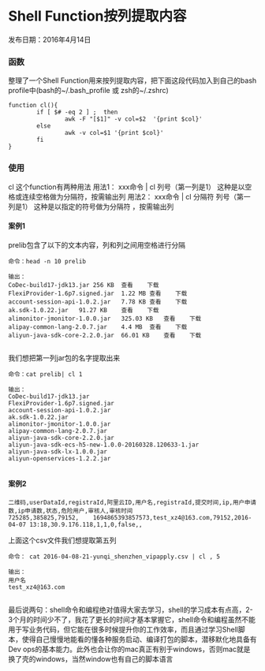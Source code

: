 # Shell Function按列提取内容
发布日期：2016年4月14日

### 函数
整理了一个Shell Function用来按列提取内容，把下面这段代码加入到自己的bash profile中(bash的~/.bash_profile 或 zsh的~/.zshrc)

```
function cl(){
        if [ $# -eq 2 ] ;  then
                awk -F "[$1]" -v col=$2  '{print $col}'
        else
                awk -v col=$1 '{print $col}'
        fi
}
```

### 使用
cl 这个function有两种用法
用法1： xxx命令 | cl  列号（第一列是1）  这种是以空格或连续空格做为分隔符，按需输出列
用法2： xxx命令 | cl  分隔符 列号（第一列是1） 这种是以指定的符号做为分隔符 ，按需输出列


#### 案例1

prelib包含了以下的文本内容，列和列之间用空格进行分隔

```
命令：head -n 10 prelib

输出：
CoDec-build17-jdk13.jar	256 KB	查看    下载
FlexiProvider-1.6p7.signed.jar	1.22 MB	查看    下载
account-session-api-1.0.2.jar	7.78 KB	查看    下载
ak.sdk-1.0.22.jar	91.27 KB	查看    下载
alimonitor-jmonitor-1.0.0.jar	325.03 KB	查看    下载
alipay-common-lang-2.0.7.jar	4.4 MB	查看    下载
aliyun-java-sdk-core-2.2.0.jar	66.01 KB	查看    下载


```


我们想把第一列jar包的名字提取出来

```
命令：cat prelib| cl 1

输出：
CoDec-build17-jdk13.jar
FlexiProvider-1.6p7.signed.jar
account-session-api-1.0.2.jar
ak.sdk-1.0.22.jar
alimonitor-jmonitor-1.0.0.jar
alipay-common-lang-2.0.7.jar
aliyun-java-sdk-core-2.2.0.jar
aliyun-java-sdk-ecs-h5-new-1.0.0-20160328.120633-1.jar
aliyun-java-sdk-lx-1.0.0.jar
aliyun-openservices-1.2.2.jar


```

#### 案例2
```
二维码,userDataId,registraId,阿里云ID,用户名,registraId,提交时间,ip,用户申请数,ip申请数,状态,危险用户,审核人,审核时间
725285,385825,79152,	1694865393857573,test_xz4@163.com,79152,2016-04-07 13:18,30.9.176.118,1,1,0,false,,

```
上面这个csv文件我们想提取第五列

```
命令： cat 2016-04-08-21-yunqi_shenzhen_vipapply.csv | cl , 5

输出：
用户名
test_xz4@163.com 
 
```


最后说两句：shell命令和编程绝对值得大家去学习，shell的学习成本有点高，2-3个月的时间少不了，我花了更长的时间才基本掌握它，shell命令和编程虽然不能用于写业务代码，但它能在很多时候提升你的工作效率，而且通过学习Shell脚本，使得自己慢慢地能看的懂各种服务启动、编译打包的脚本，潜移默化地具备有Dev ops的基本能力。此外也会让你的mac真正有别于windows，否则mac就是换了壳的windows，当然window也有自己的脚本语言

